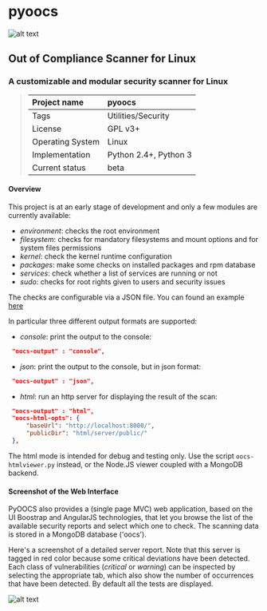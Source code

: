 # pyoocs

![alt text][logo]

## Out of Compliance Scanner for Linux

### A customizable and modular security scanner for Linux

> Project name | pyoocs
> :--- | :---
> Tags | Utilities/Security
> License | GPL v3+
> Operating System | Linux
> Implementation | Python 2.4+, Python 3
> Current status | beta

#### Overview

This project is at an early stage of development and only a few modules are currently available:

* *environment*: checks the root environment
* *filesystem*: checks for mandatory filesystems and mount options and for system files permissions
* *kernel*: check the kernel runtime configuration
* *packages*: make some checks on installed packages and rpm database
* *services*: check whether a list of services are running or not
* *sudo*: checks for root rights given to users and security issues

The checks are configurable via a JSON file.
You can found an example [here][jsoncfg]

In particular three different output formats are supported:

* *console*: print the output to the console:
```json
 "oocs-output" : "console",
```
* *json*: print the output to the console, but in json format:
```json
 "oocs-output" : "json",
```
* *html*: run an http server for displaying the result of the scan:
```json
 "oocs-output" : "html",
 "oocs-html-opts": {
     "baseUrl": "http://localhost:8000/",
     "publicDir": "html/server/public/"
 },
```

The html mode is intended for debug and testing only.
Use the script `oocs-htmlviewer.py` instead, or the Node.JS viewer coupled with a MongoDB backend.

#### Screenshot of the Web Interface

PyOOCS also provides a (single page MVC) web application, based on the UI Boostrap and AngularJS technologies,
that let you browse the list of the available security reports and select which one to check.
The scanning data is stored in a MongoDB database ('oocs').

Here's a screenshot of a detailed server report.
Note that this server is tagged in red color because some critical deviations have been detected.
Each class of vulnerabilities (_critical_ or _warning_) can be inspected by selecting the appropriate tab,
which also show the number of occurrences that have been detected.
By default all the tests are displayed.


![alt text][screenshot_web]

[jsoncfg]: https://github.com/madrisan/pyoocs/blob/master/oocs-cfg.json
[logo]: https://madrisan.files.wordpress.com/2015/09/pyoocs-logo.png
[screenshot_web]: https://madrisan.files.wordpress.com/2015/10/screencapture-pyoocs-web-interface.png

